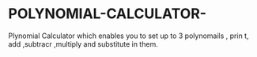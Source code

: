 # POLYNOMIAL-CALCULATOR-
Plynomial Calculator which enables you to set up to 3 polynomails , prin t, add  ,subtracr  ,multiply and substitute in them.
